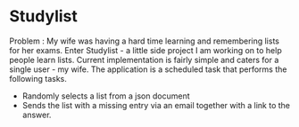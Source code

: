 # Studylist

Problem : My wife was having a hard time learning and remembering lists for her exams.
Enter Studylist - a little side project I am working on to help people learn lists.
Current implementation is fairly simple and caters for a single user - my wife.
The application is a scheduled task that performs the following tasks.
 - Randomly selects a list from a json document
 - Sends the list with a missing entry via an email together with a link to the answer.


